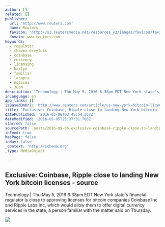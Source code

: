 ```yaml
---
author: []
related: []
publisher:
  url: 'http://www.reuters.com'
  name: Reuters
  favicon: 'http://s3.reutersmedia.net/resources_v2/images/favicon/favicon.ico'
  domain: www.reuters.com
keywords:
  - regulator
  - chavez-dreyfuss
  - coinbase
  - currency
  - licensing
  - barlyn
  - familiar
  - lacapra
  - notices
  - 38pm
description: "Technology | Thu May 5, 2016 6:38pm EDT New York state's financial regulator is close to approving licenses for bitcoin companies Coinbase Inc and Ripple Labs Inc, which would allow them to offer digital currency services in the state, a person familiar with the matter said on Thursday."
inLanguage: en
app_links: []
isBasedOnUrl: 'http://www.reuters.com/article/us-new-york-bitcoin-licenses-exclusive-idUSKCN0XW2FA'
title: 'Exclusive: Coinbase, Ripple close to landing New York bitcoin licenses - source'
datePublished: '2016-05-06T03:45:54.357Z'
dateModified: '2016-05-05T23:37:31.785Z'
starred: false
sourcePath: _posts/2016-05-06-exclusive-coinbase-ripple-close-to-landing-new-york-bitcoi.md
inFeed: true
hasPage: false
inNav: false
_context: 'http://schema.org'
_type: MediaObject

---
```

<article style=""><h1>Exclusive: Coinbase, Ripple close to landing New York bitcoin licenses - source</h1><p>Technology | Thu May 5, 2016 6:38pm EDT New York state's financial regulator is close to approving licenses for bitcoin companies Coinbase Inc and Ripple Labs Inc, which would allow them to offer digital currency services in the state, a person familiar with the matter said on Thursday.</p><img src="http://s4.reutersmedia.net/resources/r/?m=02&amp;d=20160505&amp;t=2&amp;i=1135997604&amp;w=&amp;fh=545px&amp;fw=&amp;ll=&amp;pl=&amp;sq=&amp;r=LYNXNPEC441HW" /></article>